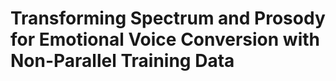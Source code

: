 # Transforming Spectrum and Prosody for Emotional Voice Conversion with Non-Parallel Training Data

